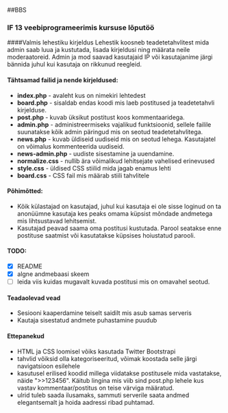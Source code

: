 ##BBS
### IF 13 veebiprogrameerimis kursuse lõputöö


####Valmis lehestiku kirjeldus
Lehestik koosneb teadetetahvlitest mida admin saab luua ja kustutada, lisada kirjeldusi ning määrata neile moderaatoreid.
Admin ja mod saavad kasutajaid IP või kasutajanime järgi bännida juhul kui kasutaja on rikkunud reegleid.


#### Tähtsamad failid ja nende kirjeldused:
* **index.php** - avaleht kus on nimekiri lehtedest
* **board.php** - sisaldab endas koodi mis laeb postitused ja teadetetahvli kirjelduse.
* **post.php** - kuvab üksikut postitust koos kommentaaridega.
* **admin.php** - administreermiseks vajalikud funktsioonid, sellele failile suunatakse kõik admin päringud mis on seotud teadetetahvlitega.
* **news.php** - kuvab üldiseid uudiseid mis on seotud lehega. Kasutajatel on võimalus kommenteerida uudiseid.
* **news-admin.php** - uudiste sisestamine ja uuendamine.
* **normalize.css** - nullib ära võimalikud lehitsejate vahelised erinevused
* **style.css** - üldised CSS stiilid mida jagab enamus lehti
* **board.css** - CSS fail mis määrab stiili tahvlitele


#### Põhimõtted:
* Kõik külastajad on kasutajad, juhul kui kasutaja ei ole sisse loginud on ta anonüümne kasutaja kes peaks omama küpsist mõndade andmetega mis lihtsustavad lehitsemist.
* Kasutajad peavad saama oma postitusi kustutada. Parool seatakse enne postituse saatmist või kasutatakse küpsises hoiustatud parooli.

#### TODO:
- [x] README
- [x] algne andmebaasi skeem
- [ ] leida viis kuidas mugavalt kuvada postitusi mis on omavahel seotud.

#### Teadaolevad vead
- Sesiooni kaaperdamine teiselt saidilt mis asub samas serveris
- Kautaja sisestatud andmete puhastamine puudub


#### Ettepanekud
- HTML ja CSS loomisel võiks kasutada Twitter Bootstrapi
- tahvlid võiksid olla kategoriseeritud, võimak koostada selle järgi navigatsioon esilehele
- kasutusel erilised koodid millega viidatakse postitusele mida vastatakse, näide ">>123456". Käitub lingina mis viib sind post.php lehele kus vastav kommentaar/postitus on teise värviga määratud.
- ulrid tuleb saada ilusamaks, sammuti serverile saata andmed elegantsemalt ja hoida aadressi ribad puhtamad.
